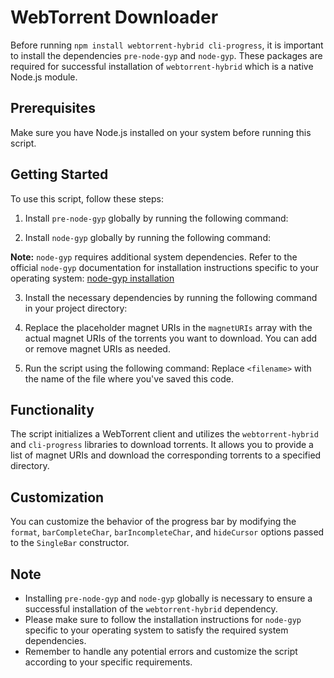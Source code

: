 # WebTorrent Downloader

Before running `npm install webtorrent-hybrid cli-progress`, it is important to install the dependencies `pre-node-gyp` and `node-gyp`. These packages are required for successful installation of `webtorrent-hybrid` which is a native Node.js module.

## Prerequisites

Make sure you have Node.js installed on your system before running this script.

## Getting Started

To use this script, follow these steps:

1. Install `pre-node-gyp` globally by running the following command:

2. Install `node-gyp` globally by running the following command:

**Note:** `node-gyp` requires additional system dependencies. Refer to the official `node-gyp` documentation for installation instructions specific to your operating system: [node-gyp installation](https://github.com/nodejs/node-gyp#installation)

3. Install the necessary dependencies by running the following command in your project directory:

4. Replace the placeholder magnet URIs in the `magnetURIs` array with the actual magnet URIs of the torrents you want to download. You can add or remove magnet URIs as needed.

5. Run the script using the following command:
Replace `<filename>` with the name of the file where you've saved this code.

## Functionality

The script initializes a WebTorrent client and utilizes the `webtorrent-hybrid` and `cli-progress` libraries to download torrents. It allows you to provide a list of magnet URIs and download the corresponding torrents to a specified directory.

## Customization

You can customize the behavior of the progress bar by modifying the `format`, `barCompleteChar`, `barIncompleteChar`, and `hideCursor` options passed to the `SingleBar` constructor.

## Note

- Installing `pre-node-gyp` and `node-gyp` globally is necessary to ensure a successful installation of the `webtorrent-hybrid` dependency.
- Please make sure to follow the installation instructions for `node-gyp` specific to your operating system to satisfy the required system dependencies.
- Remember to handle any potential errors and customize the script according to your specific requirements.


